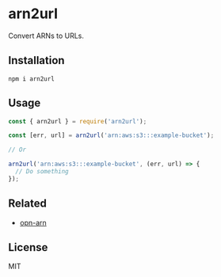 # arn2url

Convert ARNs to URLs.

## Installation

```
npm i arn2url
```

## Usage

``` javascript
const { arn2url } = require('arn2url');

const [err, url] = arn2url('arn:aws:s3:::example-bucket');

// Or

arn2url('arn:aws:s3:::example-bucket', (err, url) => {
  // Do something
});
```

## Related

- [opn-arn](https://github.com/nak2k/node-opn-arn)

## License

MIT
